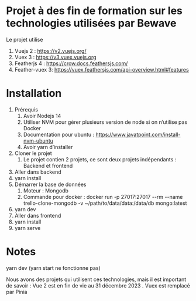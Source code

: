 # Projet à des fin de formation sur les technologies utilisées par Bewave

Le projet utilise

1. Vuejs 2 : https://v2.vuejs.org/
2. Vuex 3 : https://v3.vuex.vuejs.org
3. Featherjs 4 : https://crow.docs.feathersjs.com/
4. Feather-vuex 3: https://vuex.feathersjs.com/api-overview.html#features

# Installation

1. Prérequis
   1. Avoir Nodejs 14
   2. Utiliser NVM pour gérer plusieurs version de node si on n’utilise pas Docker
   3. Documentation pour ubuntu : https://www.javatpoint.com/install-nvm-ubuntu
   4. Avoir yarn d’installer
2. Cloner le projet
   1. Le projet contien 2 projets, ce sont deux projets indépendants : Backend et frontend
3. Aller dans backend
4. yarn install
5. Démarrer la base de données
   1. Moteur : Mongodb
   2. Commande pour docker : docker run -p 27017:27017 --rm --name trello-clone-mongodb -v ~/path/to/data/data:/data/db mongo:latest
6. yarn dev
7. Aller dans frontend
8. yarn install
9. yarn serve

# Notes
yarn dev (yarn start ne fonctionne pas)

Nous avons des projets qui utilisent ces technologies, mais il est important de savoir  :
Vue 2 est en fin de vie au 31 décembre 2023 .
Vuex est remplacé par Pinia

